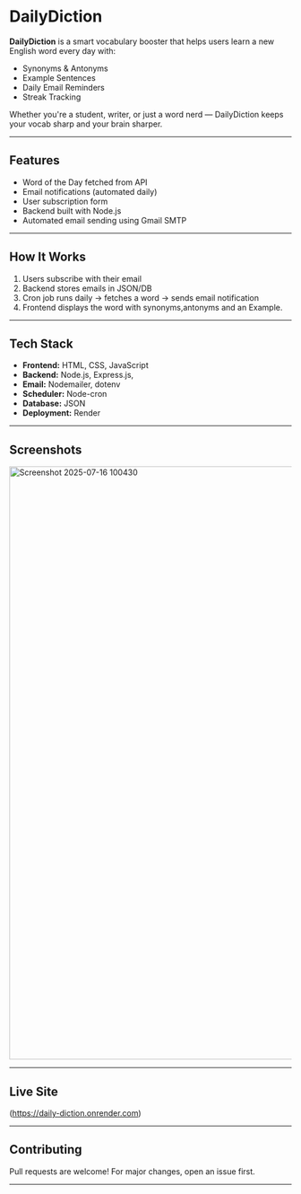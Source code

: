 # DailyDiction

**DailyDiction** is a smart vocabulary booster that helps users learn a new English word every day with:
-  Synonyms & Antonyms
-  Example Sentences
-  Daily Email Reminders
-  Streak Tracking

Whether you're a student, writer, or just a word nerd — DailyDiction keeps your vocab sharp and your brain sharper.

---

## Features

-  Word of the Day fetched from API
-  Email notifications (automated daily)
-  User subscription form
-  Backend built with Node.js
-  Automated email sending using Gmail SMTP

---

## How It Works

1. Users subscribe with their email
2. Backend stores emails in JSON/DB
3. Cron job runs daily → fetches a word → sends email notification
4. Frontend displays the word with synonyms,antonyms and an Example.

---

## Tech Stack

- **Frontend:** HTML, CSS, JavaScript
- **Backend:** Node.js, Express.js, 
- **Email:** Nodemailer, dotenv
- **Scheduler:** Node-cron
- **Database:** JSON 
- **Deployment:** Render

---

## Screenshots

<img width="1919" height="1057" alt="Screenshot 2025-07-16 100430" src="https://github.com/user-attachments/assets/01096cc9-0bdf-4fad-ab54-72e4ac762e93" />


---

## Live Site

(https://daily-diction.onrender.com)

---

## Contributing

Pull requests are welcome! For major changes, open an issue first.

---
